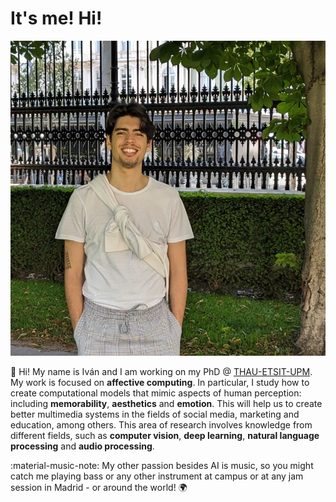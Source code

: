 # It's me! Hi!

![me](assets/1690915534962.jpeg)

:wave: Hi! My name is Iván and I am working on my PhD @ [THAU-ETSIT-UPM](https://die.upm.es/grupo_de_investigacion/1760/gth-grupo-de-tecnolog%C3%ADa-del-habla). My work is focused on **affective computing**. In particular, I study how to create computational models that mimic aspects of human perception: including **memorability**, **aesthetics** and **emotion**. This will help us to create better multimedia systems in the fields of social media, marketing and education, among others. This area of research involves knowledge from different fields, such as **computer vision**, **deep learning**, **natural language processing** and **audio processing**.

:material-music-note: My other passion besides AI is music, so you might catch me playing bass or any other instrument at campus or at any jam session in Madrid - or around the world! :earth_africa:
